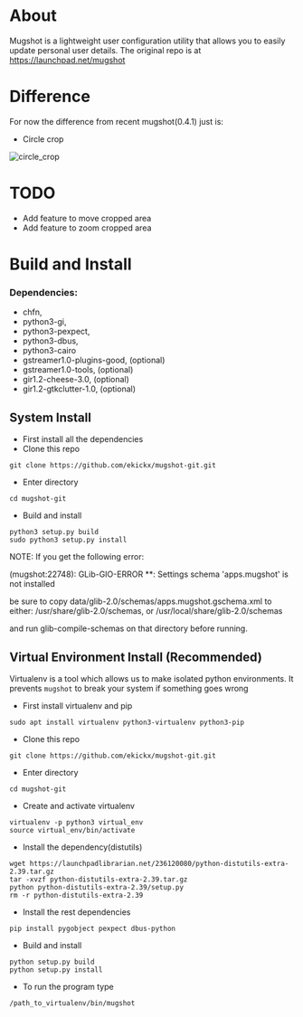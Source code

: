 # About
Mugshot is a lightweight user configuration utility that allows you to easily 
update personal user details. The original repo is at https://launchpad.net/mugshot

# Difference
For now the difference from recent mugshot(0.4.1) just is:
- Circle crop

![circle_crop](https://i.imgur.com/l3v5tMo.png )

# TODO
- Add feature to move cropped area
- Add feature to zoom cropped area

# Build and Install
### Dependencies: 
- chfn, 
- python3-gi, 
- python3-pexpect, 
- python3-dbus, 
- python3-cairo
- gstreamer1.0-plugins-good, (optional)
- gstreamer1.0-tools, (optional)
- gir1.2-cheese-3.0, (optional)
- gir1.2-gtkclutter-1.0, (optional)
## System Install
- First install all the dependencies
- Clone this repo
```
git clone https://github.com/ekickx/mugshot-git.git
```
- Enter directory
```
cd mugshot-git
```
- Build and install
```
python3 setup.py build
sudo python3 setup.py install
```
NOTE: If you get the following error:

(mugshot:22748): GLib-GIO-ERROR **: Settings schema 'apps.mugshot' is not installed

be sure to copy data/glib-2.0/schemas/apps.mugshot.gschema.xml to either:
/usr/share/glib-2.0/schemas, or
/usr/local/share/glib-2.0/schemas

and run glib-compile-schemas on that directory before running.
## Virtual Environment Install (Recommended)
Virtualenv is a tool which allows us to make isolated python environments. It prevents `mugshot` to break your system if something goes wrong
- First install virtualenv and pip
```
sudo apt install virtualenv python3-virtualenv python3-pip
```
- Clone this repo
```
git clone https://github.com/ekickx/mugshot-git.git
```
- Enter directory
```
cd mugshot-git
```
- Create and activate virtualenv
```
virtualenv -p python3 virtual_env
source virtual_env/bin/activate
```
- Install the dependency(distutils)
```
wget https://launchpadlibrarian.net/236120080/python-distutils-extra-2.39.tar.gz
tar -xvzf python-distutils-extra-2.39.tar.gz
python python-distutils-extra-2.39/setup.py
rm -r python-distutils-extra-2.39
```
- Install the rest dependencies
```
pip install pygobject pexpect dbus-python
```
- Build and install
```
python setup.py build
python setup.py install
```
- To run the program type 
```
/path_to_virtualenv/bin/mugshot
```
